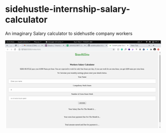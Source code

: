 # sidehustle-internship-salary-calculator

An imaginary Salary calculator to sidehustle company workers

![Overview of Salary Calculator](https://github.com/Anekenonso/sidehustle-internship-salary-calculator/blob/main/screenshot.png)


